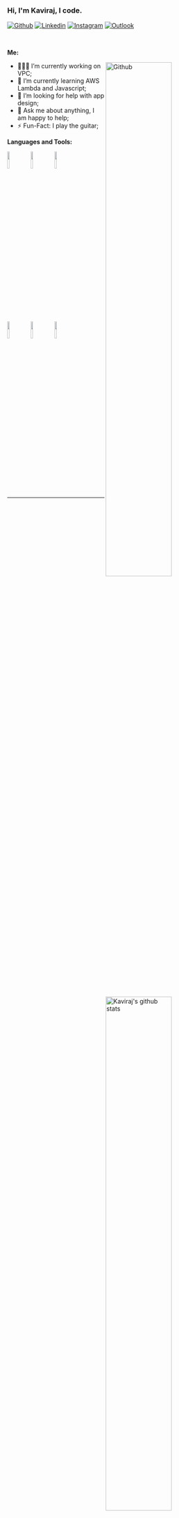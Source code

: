 ### Hi, I'm Kaviraj, I code.

<!-- Your badges
You can use the website to generate badges: .
-->

[![Github](https://img.shields.io/badge/-Github-000?style=flat&logo=Github&logoColor=white)](https://github.com/flushthemoney)
[![Linkedin](https://img.shields.io/badge/-LinkedIn-blue?style=flat&logo=Linkedin&logoColor=white)](https://www.linkedin.com/in/kaviraj-s-4a3042252/)
[![Instagram](https://img.shields.io/badge/-Instagram-c13584?style=flat&labelColor=c13584&logo=instagram&logoColor=white)](https://www.instagram.com/kaviraj_562/)
[![Outlook](https://img.shields.io/badge/-Outlook-0078D4?style=flat&logo=Microsoft-Outlook&logoColor=white)](mailto:s.kaviraj@outlook.com)

&nbsp;

<!-- Talking about you -->
**Me:**

<!-- Any image aligned to the right. Beware the width -->
<img width="55%" align="right" alt="Github" src="https://github.com/flushthemoney/flushthemoney/assets/122557313/8e47f46e-b935-40f3-b440-a3f51a082bc8" />

- 👨🏽‍💻 I’m currently working on VPC;
- 🌱 I’m currently learning AWS Lambda and Javascript; 
- 🤔 I’m looking for help with app design;
- 💬 Ask me about anything, I am happy to help;
- ⚡ Fun-Fact: I play the guitar;

**Languages and Tools:** 

<!-- Your github readme stats
You can use this api: https://github.com/anuraghazra/github-readme-stats
-->
<p>
  <a href="https://github.com/flushthemoney">
    <img width="55%" align="right" alt="Kaviraj's github stats" src="https://github-readme-stats.vercel.app/api?username=flushthemoney&show_icons=true&hide_border=true" />
  </a>

  <!-- Your languages and tools. Be careful with the alignment. 
  You can use this sites to get logos: https://www.vectorlogo.zone or https://simpleicons.org/
  -->
  <code><img width="10%" src="https://www.vectorlogo.zone/logos/python/python-ar21.svg"></code>
  <code><img width="10%" src="https://www.vectorlogo.zone/logos/java/java-ar21.svg"></code>
  <code><img width="10%" src="https://www.vectorlogo.zone/logos/mysql/mysql-official.svg"></code>
  <br />
  <code><img width="10%" src="https://www.vectorlogo.zone/logos/git-scm/git-scm-ar21.svg"></code>
  <code><img width="10%" src="https://www.vectorlogo.zone/logos/gnu_bash/gnu_bash-ar21.svg"></code>
  <code><img width="10%" src="https://www.vectorlogo.zone/logos/json/json-ar21.svg"></code>

</p>


---


